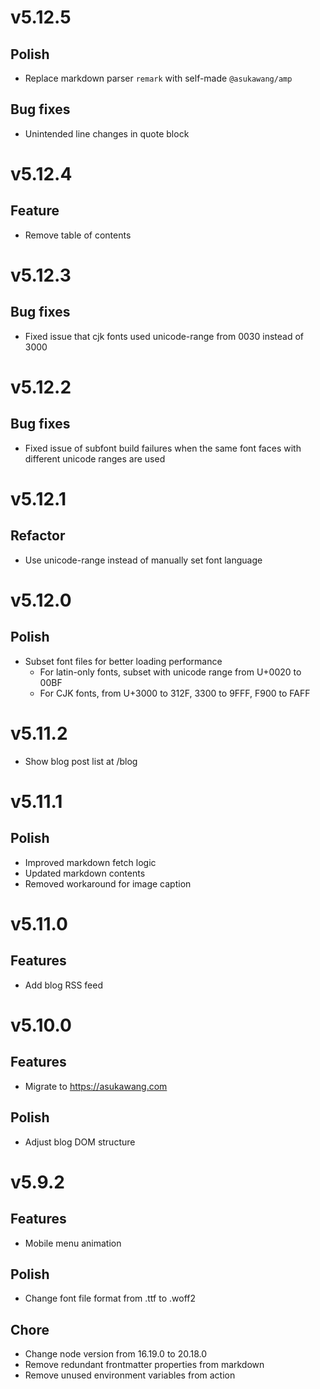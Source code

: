 # v5.12.5

## Polish

- Replace markdown parser `remark` with self-made `@asukawang/amp`

## Bug fixes

- Unintended line changes in quote block

# v5.12.4

## Feature

- Remove table of contents

# v5.12.3

## Bug fixes

- Fixed issue that cjk fonts used unicode-range from 0030 instead of 3000

# v5.12.2

## Bug fixes

- Fixed issue of subfont build failures when the same font faces with different unicode ranges are used

# v5.12.1

## Refactor

- Use unicode-range instead of manually set font language

# v5.12.0

## Polish

- Subset font files for better loading performance
  - For latin-only fonts, subset with unicode range from U+0020 to 00BF
  - For CJK fonts, from U+3000 to 312F, 3300 to 9FFF, F900 to FAFF

# v5.11.2

- Show blog post list at /blog

# v5.11.1

## Polish

- Improved markdown fetch logic
- Updated markdown contents
- Removed workaround for image caption

# v5.11.0

## Features

- Add blog RSS feed

# v5.10.0

## Features

- Migrate to https://asukawang.com

## Polish

- Adjust blog DOM structure

# v5.9.2

## Features

- Mobile menu animation

## Polish

- Change font file format from .ttf to .woff2

## Chore

- Change node version from 16.19.0 to 20.18.0
- Remove redundant frontmatter properties from markdown
- Remove unused environment variables from action
